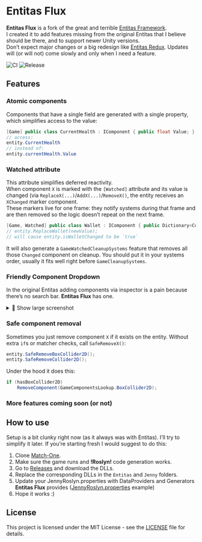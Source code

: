 # Entitas Flux
**Entitas Flux** is a fork of the great and terrible [Entitas Framework](https://github.com/sschmid/Entitas).  
I created it to add features missing from the original Entitas that I believe should be there, and to support newer Unity versions.  
Don’t expect major changes or a big redesign like [Entitas Redux](https://github.com/jeffcampbellmakesgames/Entitas-Redux). Updates will (or will not) come slowly and only when I need a feature.

![CI](https://github.com/Bogenbai/Entitas-Flux/actions/workflows/ci.yml/badge.svg)
![Release](https://github.com/Bogenbai/Entitas-Flux/actions/workflows/release-on-tag.yml/badge.svg)

## Features
### Atomic components
Components that have a single field are generated with a single property, which simplifies access to the value:
```cs
[Game] public class CurrentHealth : IComponent { public float Value; }
// access:
entity.CurrentHealth
// instead of:
entity.currentHealth.Value
```


### Watched attribute
This attribute simplifies deferred reactivity.  
When component `X` is marked with the `[Watched]` attribute and its value is changed (via `ReplaceX(...)`/`AddX(...)`/`RemoveX()`, the entity receives an `XChanged` marker component.   
These markers live for one frame: they notify systems during that frame and are then removed so the logic doesn’t repeat on the next frame.  
```cs
[Game, Watched] public class Wallet : IComponent { public Dictionary<CurrencyTypeId, int> Value; }
// entity.ReplaceWallet(newValue);
// will cause entity.isWalletChanged to be `true`
```
It will also generate a `GameWatchedCleanupSystems` feature that removes all those `Changed` component on cleanup. You should put it in your systems order, usually it fits well right before `GameCleanupSystems`.

### Friendly Component Dropdown
In the original Entitas adding components via inspector is a pain because there’s no search bar. **Entitas Flux** has one.
<details>
  <summary>📸 Show large screenshot</summary>

  <div align="center">
    <img src="https://github.com/user-attachments/assets/bfa51c31-c62c-4291-98c3-de965bb38552" alt="My screenshot" width="900">
  </div>
</details>

### Safe component removal
Sometimes you just remove component `X` if it exists on the entity.
Without extra `if`s or matcher checks, call `SafeRemoveX()`:
```cs
entity.SafeRemoveBoxCollider2D();
entity.SafeRemoveCollider2D();
```
Under the hood it does this:
```cs
if (hasBoxCollider2D) 
    RemoveComponent(GameComponentsLookup.BoxCollider2D);
```

### More features coming soon (or not)

## How to use
Setup is a bit clunky right now (as it always was with Entitas). I’ll try to simplify it later.
If you’re starting fresh I would suggest to do this:
1. Clone [Match-One](https://github.com/sschmid/Match-One).
2. Make sure the game runs and **!Roslyn!** code generation works.
3. Go to [Releases](https://github.com/Bogenbai/Entitas-Flux/releases) and download the DLLs.
4. Replace the corresponding DLLs in the `Entitas` and `Jenny` folders.
5. Update your JennyRoslyn.properties with DataProviders and Generators **Entitas Flux** provides ([JennyRoslyn.properties](https://github.com/Bogenbai/Entitas-Flux/blob/master/Examples/JennyRoslyn.properties) example)
5. Hope it works :)

## License

This project is licensed under the MIT License - see the [LICENSE](LICENSE) file for details.
